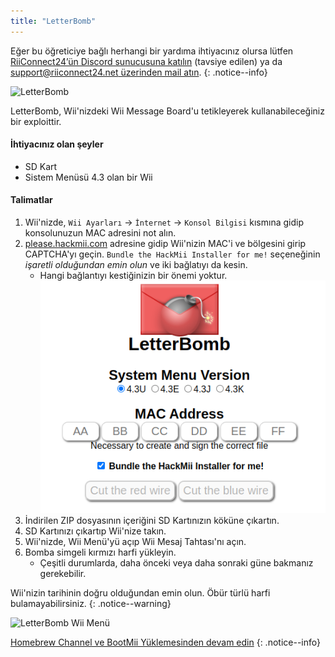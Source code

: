 ```yaml
---
title: "LetterBomb"
---
```


Eğer bu öğreticiye bağlı herhangi bir yardıma ihtiyacınız olursa lütfen [RiiConnect24’ün Discord sunucusuna katılın](https://discord.gg/rc24) (tavsiye edilen) ya da [support@riiconnect24.net üzerinden mail atın](mailto:support@riiconnect24.net).
{: .notice--info}

![LetterBomb](/images/letterbomb.png)

LetterBomb, Wii'nizdeki Wii Message Board'u tetikleyerek kullanabileceğiniz bir exploittir.

#### İhtiyacınız olan şeyler
- SD Kart
- Sistem Menüsü 4.3 olan bir Wii

#### Talimatlar


1. Wii'nizde, `Wii Ayarları` -> `İnternet` -> `Konsol Bilgisi` kısmına gidip konsolunuzun MAC adresini not alın.
1. [please.hackmii.com](https://please.hackmii.com) adresine gidip Wii'nizin MAC'i ve bölgesini girip CAPTCHA'yı geçin. `Bundle the HackMii Installer for me!` seçeneğinin *işaretli olduğundan* *emin olun* ve iki bağlatıyı da kesin.
   - Hangi bağlantıyı kestiğinizin bir önemi yoktur. ![HackMii Ekranı](/images/Wii/LetterBomb-PC.png)
1. İndirilen ZIP dosyasının içeriğini SD Kartınızın köküne çıkartın.
1. SD Kartınızı çıkartıp Wii'nize takın.
1. Wii'nizde, Wii Menü'yü açıp Wii Mesaj Tahtası'nı açın.
1. Bomba simgeli kırmızı harfi yükleyin.
   - Çeşitli durumlarda, daha önceki veya daha sonraki güne bakmanız gerekebilir.

Wii'nizin tarihinin doğru olduğundan emin olun. Öbür türlü harfi bulamayabilirsiniz.
{: .notice--warning}


![LetterBomb Wii Menü](/images/Wii/LetterBomb-Wii.png)

[Homebrew Channel ve BootMii Yüklemesinden devam edin](hbc)
{: .notice--info}
